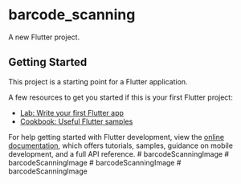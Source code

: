 # barcode_scanning

A new Flutter project.

## Getting Started

This project is a starting point for a Flutter application.

A few resources to get you started if this is your first Flutter project:

- [Lab: Write your first Flutter app](https://docs.flutter.dev/get-started/codelab)
- [Cookbook: Useful Flutter samples](https://docs.flutter.dev/cookbook)

For help getting started with Flutter development, view the
[online documentation](https://docs.flutter.dev/), which offers tutorials,
samples, guidance on mobile development, and a full API reference.
#   b a r c o d e S c a n n i n g I m a g e  
 #   b a r c o d e S c a n n i n g I m a g e  
 # barcodeScanningImage
#   b a r c o d e S c a n n i n g I m a g e  
 